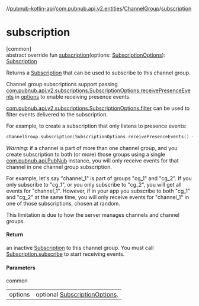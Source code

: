 //[pubnub-kotlin-api](../../../index.md)/[com.pubnub.api.v2.entities](../index.md)/[ChannelGroup](index.md)/[subscription](subscription.md)

# subscription

[common]\
abstract override fun [subscription](subscription.md)(options: [SubscriptionOptions](../../com.pubnub.api.v2.subscriptions/-subscription-options/index.md)): [Subscription](../../com.pubnub.api.v2.subscriptions/-subscription/index.md)

Returns a [Subscription](../../com.pubnub.api.v2.subscriptions/-subscription/index.md) that can be used to subscribe to this channel group.

Channel group subscriptions support passing [com.pubnub.api.v2.subscriptions.SubscriptionOptions.receivePresenceEvents](../../com.pubnub.api.v2.subscriptions/-subscription-options/-companion/receive-presence-events.md) in [options](subscription.md) to enable receiving presence events.

[com.pubnub.api.v2.subscriptions.SubscriptionOptions.filter](../../com.pubnub.api.v2.subscriptions/-subscription-options/-companion/filter.md) can be used to filter events delivered to the subscription.

For example, to create a subscription that only listens to presence events:

```kotlin
channelGroup.subscription(SubscriptionOptions.receivePresenceEvents() + SubscriptionOptions.filter { it is PNPresenceEventResult } )
```

*Warning:* if a channel is part of more than one channel group, and you create subscription to both (or more) those groups using a single [com.pubnub.api.PubNub](../../com.pubnub.api/-pub-nub/index.md) instance, you will only receive events for that channel in one channel group subscription.

For example, let's say &quot;channel_1&quot; is part of groups &quot;cg_1&quot; and &quot;cg_2&quot;. If you only subscribe to &quot;cg_1&quot;, or you only subscribe to &quot;cg_2&quot;, you will get all events for &quot;channel_1&quot;. However, if in your app you subscribe to both &quot;cg_1&quot; and &quot;cg_2&quot; at the same time, you will only receive events for &quot;channel_1&quot; in one of those subscriptions, chosen at random.

This limitation is due to how the server manages channels and channel groups.

#### Return

an inactive [Subscription](../../com.pubnub.api.v2.subscriptions/-subscription/index.md) to this channel group. You must call [Subscription.subscribe](../../../../../pubnub-kotlin/pubnub-kotlin-api/com.pubnub.api.v2.subscriptions/-subscription/subscribe.md) to start receiving events.

#### Parameters

common

| | |
|---|---|
| options | optional [SubscriptionOptions](../../com.pubnub.api.v2.subscriptions/-subscription-options/index.md). |

